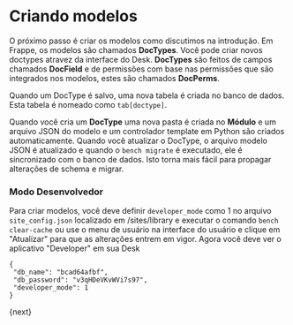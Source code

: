 # Criando modelos

O próximo passo é criar os modelos como discutimos na introdução. Em Frappe, os modelos são chamados **DocTypes**. Você pode criar novos doctypes atravez da interface do Desk. **DocTypes** são feitos de campos chamados **DocField** e de permissões com base nas permissões que são integrados nos modelos, estes são chamados **DocPerms**.

Quando um DocType é salvo, uma nova tabela é criada no banco de dados. Esta tabela é nomeado como `tab[doctype]`.

Quando você cria um **DocType** uma nova pasta é criada no **Módulo** e um arquivo JSON do modelo e um controlador template em Python são criados automaticamente. Quando você atualizar o DocType, o arquivo modelo JSON é atualizado e quando o `bench migrate` é executado, ele é sincronizado com o banco de dados. Isto torna mais fácil para propagar alterações de schema e migrar.

### Modo Desenvolvedor

Para criar modelos, você deve definir `developer_mode` como 1 no arquivo `site_config.json` localizado em /sites/library e executar o comando `bench clear-cache` ou use o menu de usuário na interface do usuário e clique em "Atualizar" para que as alterações entrem em vigor. Agora você deve ver o aplicativo "Developer" em sua Desk

	{
	 "db_name": "bcad64afbf",
	 "db_password": "v3qHDeVKvWVi7s97",
	 "developer_mode": 1
	}

{next}
